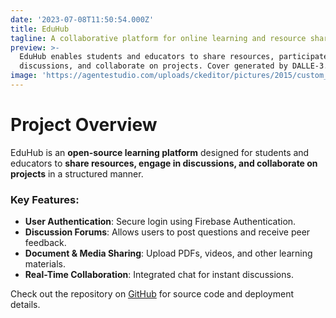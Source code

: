 ```yaml
---
date: '2023-07-08T11:50:54.000Z'
title: EduHub
tagline: A collaborative platform for online learning and resource sharing.
preview: >-
  EduHub enables students and educators to share resources, participate in
  discussions, and collaborate on projects. Cover generated by DALLE-3.
image: 'https://agentestudio.com/uploads/ckeditor/pictures/2015/custom_lms_4.png'
---
```


# Project Overview

EduHub is an **open-source learning platform** designed for students and educators to **share resources, engage in discussions, and collaborate on projects** in a structured manner.

### **Key Features:**

- **User Authentication**: Secure login using Firebase Authentication.
- **Discussion Forums**: Allows users to post questions and receive peer feedback.
- **Document & Media Sharing**: Upload PDFs, videos, and other learning materials.
- **Real-Time Collaboration**: Integrated chat for instant discussions.

Check out the repository on [GitHub](https://github.com/harshpreet08/EduHub) for source code and deployment details.
